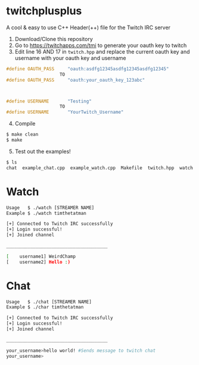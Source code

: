 # twitchplusplus
A cool &amp; easy to use C++ Header(++) file for the Twitch IRC server

1) Download/Clone this repository
2) Go to https://twitchapps.com/tmi to generate your oauth key to twitch
3) Edit line 16 AND 17 in `twitch.hpp` and replace the current oauth key and username with your oauth key and username
```c++
#define OAUTH_PASS     "oauth:asdfg12345asdfg12345asdfg12345"
                    TO
#define OAUTH_PASS     "oauth:your_oauth_key_123abc"



#define USERNAME       "Testing"
                    TO
#define USERNAME       "YourTwitch_Username"
```
4) Compile
```bash
$ make clean
$ make
```
5) Test out the examples!
```bash
$ ls
chat  example_chat.cpp  example_watch.cpp  Makefile  twitch.hpp  watch
```

# Watch

```bash
Usage   $ ./watch [STREAMER NAME]
Example $ ./watch timthetatman

[+] Connected to Twitch IRC successfully
[+] Login successful!
[+] Joined channel

______________________________________

[    username1] WeirdChamp
[    username2] Hello :)
```

# Chat

```bash
Usage   $ ./chat [STREAMER NAME]
Example $ ./char timthetatman

[+] Connected to Twitch IRC successfully
[+] Login successful!
[+] Joined channel

______________________________________

your_username>hello world! #Sends message to twitch chat
your_username>
```

